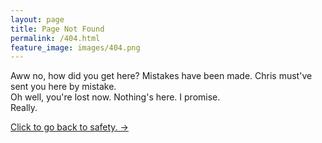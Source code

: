 ```yaml
---
layout: page
title: Page Not Found
permalink: /404.html
feature_image: images/404.png
---
```


Aww no, how did you get here? Mistakes have been made. Chris must've sent you here by mistake. <br />
Oh well, you're lost now. 
Nothing's here. 
I promise.<br /> 
Really.
<br />

<a class="error-link" href="{{ site.baseurl }}/">Click to go back to safety. &rarr;</a>
